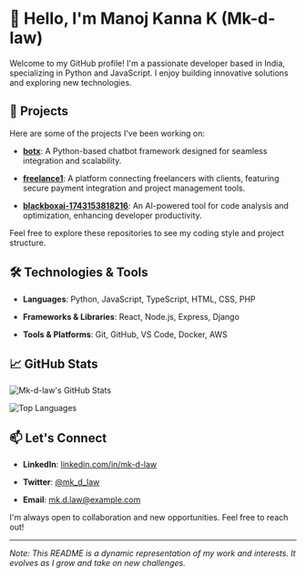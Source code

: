 # 👋 Hello, I'm Manoj Kanna K (Mk-d-law)

Welcome to my GitHub profile! I'm a passionate developer based in India, specializing in Python and JavaScript. I enjoy building innovative solutions and exploring new technologies.

## 🚀 Projects

Here are some of the projects I've been working on:

- **[botx](https://github.com/Mk-d-law/botx)**: A Python-based chatbot framework designed for seamless integration and scalability.

- **[freelance1](https://github.com/Mk-d-law/freelance1)**: A platform connecting freelancers with clients, featuring secure payment integration and project management tools.

- **[blackboxai-1743153818216](https://github.com/Mk-d-law/blackboxai-1743153818216)**: An AI-powered tool for code analysis and optimization, enhancing developer productivity.

Feel free to explore these repositories to see my coding style and project structure.

## 🛠️ Technologies & Tools

- **Languages**: Python, JavaScript, TypeScript, HTML, CSS, PHP

- **Frameworks & Libraries**: React, Node.js, Express, Django

- **Tools & Platforms**: Git, GitHub, VS Code, Docker, AWS

## 📈 GitHub Stats

![Mk-d-law's GitHub Stats](https://github-readme-stats.vercel.app/api?username=Mk-d-law&show_icons=true&theme=radical)

![Top Languages](https://github-readme-stats.vercel.app/api/top-langs/?username=Mk-d-law&layout=compact&theme=radical)

## 📫 Let's Connect

- **LinkedIn**: [linkedin.com/in/mk-d-law](https://www.linkedin.com/in/mk-d-law)

- **Twitter**: [@mk_d_law](https://twitter.com/mk_d_law)

- **Email**: mk.d.law@example.com

I'm always open to collaboration and new opportunities. Feel free to reach out!

---

*Note: This README is a dynamic representation of my work and interests. It evolves as I grow and take on new challenges.*

